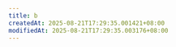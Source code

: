 ```yaml
---
title: b
createdAt: 2025-08-21T17:29:35.001421+08:00
modifiedAt: 2025-08-21T17:29:35.003176+08:00
---
```



